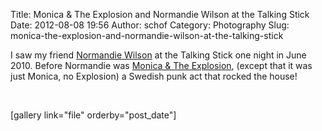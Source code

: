 Title: Monica & The Explosion and Normandie Wilson at the Talking Stick
Date: 2012-08-08 19:56
Author: schof
Category: Photography
Slug: monica-the-explosion-and-normandie-wilson-at-the-talking-stick

I saw my friend [Normandie Wilson](http://www.normandiewilson.com/) at
the Talking Stick one night in June 2010. Before Normandie was [Monica &
The Explosion](http://monicaandtheexplosion.com/), (except that it was
just Monica, no Explosion) a Swedish punk act that rocked the house!

 

[gallery link="file" orderby="post\_date"]

